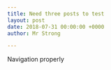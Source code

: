 ```yaml
---
title: Need three posts to test
layout: post
date: 2018-07-31 00:00:00 +0000
author: Mr Strong

---
```

Navigation properly